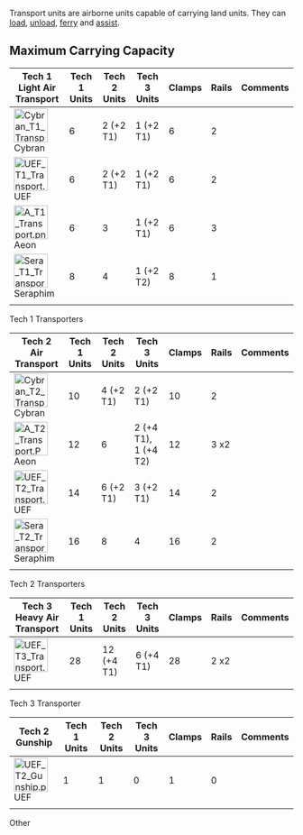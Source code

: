 Transport units are airborne units capable of carrying land units. They
can [load](Unit_Micro#Transport_&_Ferry_Commands "wikilink"),
[unload](Unit_Micro#Transport_&_Ferry_Commands "wikilink"),
[ferry](Unit_Micro#Transport_&_Ferry_Commands "wikilink") and
[assist](Unit_Micro#Assist_Command "wikilink").

## Maximum Carrying Capacity

| Tech 1 Light Air Transport                                                                                                | Tech 1 Units | Tech 2 Units | Tech 3 Units | Clamps | Rails | Comments |
|---------------------------------------------------------------------------------------------------------------------------|--------------|--------------|--------------|--------|-------|----------|
| <img src="Cybran_T1_Transport.png" title="fig:Cybran_T1_Transport.png" width="60" alt="Cybran_T1_Transport.png" /> Cybran | 6            | 2 (+2 T1)    | 1 (+2 T1)    | 6      | 2     |          |
| <img src="UEF_T1_Transport.png" title="fig:UEF_T1_Transport.png" width="60" alt="UEF_T1_Transport.png" /> UEF             | 6            | 2 (+2 T1)    | 1 (+2 T1)    | 6      | 2     |          |
| <img src="A_T1_Transport.png" title="fig:A_T1_Transport.png" width="60" alt="A_T1_Transport.png" /> Aeon                  | 6            | 3            | 1 (+2 T1)    | 6      | 3     |          |
| <img src="Sera_T1_Transport.png" title="fig:Sera_T1_Transport.png" width="60" alt="Sera_T1_Transport.png" /> Seraphim     | 8            | 4            | 1 (+2 T2)    | 8      | 1     |          |
|                                                                                                                           |              |              |              |        |       |          |

Tech 1 Transporters

| Tech 2 Air Transport                                                                                                      | Tech 1 Units | Tech 2 Units | Tech 3 Units         | Clamps | Rails | Comments |
|---------------------------------------------------------------------------------------------------------------------------|--------------|--------------|----------------------|--------|-------|----------|
| <img src="Cybran_T2_Transport.png" title="fig:Cybran_T2_Transport.png" width="60" alt="Cybran_T2_Transport.png" /> Cybran | 10           | 4 (+2 T1)    | 2 (+2 T1)            | 10     | 2     |          |
| <img src="A_T2_Transport.PNG" title="fig:A_T2_Transport.PNG" width="60" alt="A_T2_Transport.PNG" /> Aeon                  | 12           | 6            | 2 (+4 T1), 1 (+4 T2) | 12     | 3 x2  |          |
| <img src="UEF_T2_Transport.png" title="fig:UEF_T2_Transport.png" width="60" alt="UEF_T2_Transport.png" /> UEF             | 14           | 6 (+2 T1)    | 3 (+2 T1)            | 14     | 2     |          |
| <img src="Sera_T2_Transport.png" title="fig:Sera_T2_Transport.png" width="60" alt="Sera_T2_Transport.png" /> Seraphim     | 16           | 8            | 4                    | 16     | 2     |          |
|                                                                                                                           |              |              |                      |        |       |          |

Tech 2 Transporters

| Tech 3 Heavy Air Transport                                                                                    | Tech 1 Units | Tech 2 Units | Tech 3 Units | Clamps | Rails | Comments |
|---------------------------------------------------------------------------------------------------------------|--------------|--------------|--------------|--------|-------|----------|
| <img src="UEF_T3_Transport.png" title="fig:UEF_T3_Transport.png" width="60" alt="UEF_T3_Transport.png" /> UEF | 28           | 12 (+4 T1)   | 6 (+4 T1)    | 28     | 2 x2  |          |
|                                                                                                               |              |              |              |        |       |          |

Tech 3 Transporter

| Tech 2 Gunship                                                                                          | Tech 1 Units | Tech 2 Units | Tech 3 Units | Clamps | Rails | Comments |
|---------------------------------------------------------------------------------------------------------|--------------|--------------|--------------|--------|-------|----------|
| <img src="UEF_T2_Gunship.png" title="fig:UEF_T2_Gunship.png" width="60" alt="UEF_T2_Gunship.png" /> UEF | 1            | 1            | 0            | 1      | 0     |          |
|                                                                                                         |              |              |              |        |       |          |

Other